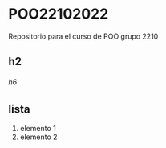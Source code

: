 # POO22102022
Repositorio para el curso de POO grupo 2210

## h2
###### h6

## lista

1. elemento 1
2. elemento 2

